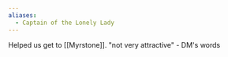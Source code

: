 ```yaml
---
aliases:
  - Captain of the Lonely Lady
---
```

Helped us get to [[Myrstone]].
"not very attractive" - DM's words